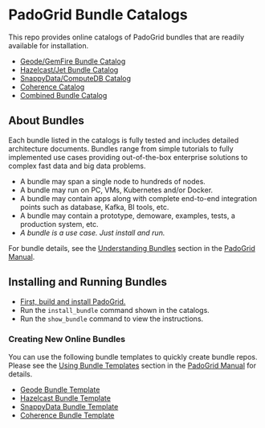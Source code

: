 # PadoGrid Bundle Catalogs

This repo provides online catalogs of PadoGrid bundles that are readily available for installation.

- [Geode/GemFire Bundle Catalog](geode-catalog.md)
- [Hazelcast/Jet Bundle Catalog](hazelcast-catalog.md)
- [SnappyData/ComputeDB Catalog](snappydata-catalog.md)
- [Coherence Catalog](coherence-catalog.md)
- [Combined Bundle Catalog](all-catalog.md)

## About Bundles

Each bundle listed in the catalogs is fully tested and includes detailed architecture documents. Bundles range from simple tutorials to fully implemented use cases providing out-of-the-box enterprise solutions to complex fast data and big data problems.

- A bundle may span a single node to hundreds of nodes.
- A bundle may run on PC, VMs, Kubernetes and/or Docker.
- A bundle may contain apps along with complete end-to-end integration points such as database, Kafka, BI tools, etc.
- A bundle may contain a prototype, demoware, examples, tests, a production system, etc.
- *A bundle is a use case. Just install and run.*

For bundle details, see the [Understanding Bundles](https://github.com/padogrid/padogrid/wiki/Understanding-Bundles) section in the [PadoGrid Manual](https://github.com/padogrid/padogrid/wiki).

## Installing and Running Bundles

- [First, build and install PadoGrid.](https://github.com/padogrid/padogrid/wiki/Building-padogrid)
- Run the `install_bundle` command shown in the catalogs.
- Run the `show_bundle` command to view the instructions.

### Creating New Online Bundles

You can use the following bundle templates to quickly create bundle repos. Please see the [Using Bundle Templates](https://github.com/padogrid/padogrid/wiki/Using-Bundle-Templates) section in the [PadoGrid Manual](https://github.com/padogrid/padogrid/wiki) for details.

- [Geode Bundle Template](https://github.com/padogrid/bundle-geode-template)
- [Hazelcast Bundle Template](https://github.com/padogrid/bundle-hazelcast-template)
- [SnappyData Bundle Template](https://github.com/padogrid/bundle-snappydata-template)
- [Coherence Bundle Template](https://github.com/padogrid/bundle-coherence-template)

